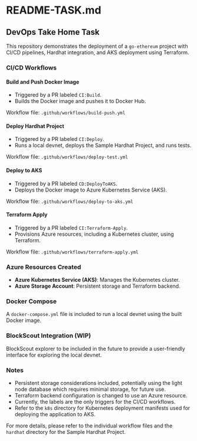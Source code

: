 # README-TASK.md

## DevOps Take Home Task

This repository demonstrates the deployment of a `go-ethereum` project with CI/CD pipelines, Hardhat integration, and AKS deployment using Terraform.

### CI/CD Workflows

#### Build and Push Docker Image
- Triggered by a PR labeled `CI:Build`.
- Builds the Docker image and pushes it to Docker Hub.

Workflow file: `.github/workflows/build-push.yml`

#### Deploy Hardhat Project
- Triggered by a PR labeled `CI:Deploy`.
- Runs a local devnet, deploys the Sample Hardhat Project, and runs tests.

Workflow file: `.github/workflows/deploy-test.yml`

#### Deploy to AKS
- Triggered by a PR labeled `CD:DeployToAKS`.
- Deploys the Docker image to Azure Kubernetes Service (AKS).

Workflow file: `.github/workflows/deploy-to-aks.yml`

#### Terraform Apply
- Triggered by a PR labeled `CI:Terraform-Apply`.
- Provisions Azure resources, including a Kubernetes cluster, using Terraform.

Workflow file: `.github/workflows/terraform-apply.yml`

### Azure Resources Created
- **Azure Kubernetes Service (AKS)**: Manages the Kubernetes cluster.
- **Azure Storage Account**: Persistent storage and Terraform backend.

### Docker Compose
A `docker-compose.yml` file is included to run a local devnet using the built Docker image.

### BlockScout Integration (WIP)
BlockScout explorer to be included in the future to provide a user-friendly interface for exploring the local devnet.

### Notes
- Persistent storage considerations included, potentially using the light node database which requires minimal storage, for future use.
- Terraform backend configuration is changed to use an Azure resource.
- Currently, the labels are the only triggers for the CI/CD workflows.
- Refer to the `k8s` directory for Kubernetes deployment manifests used for deploying the application to AKS.

For more details, please refer to the individual workflow files and the `hardhat` directory for the Sample Hardhat Project.
